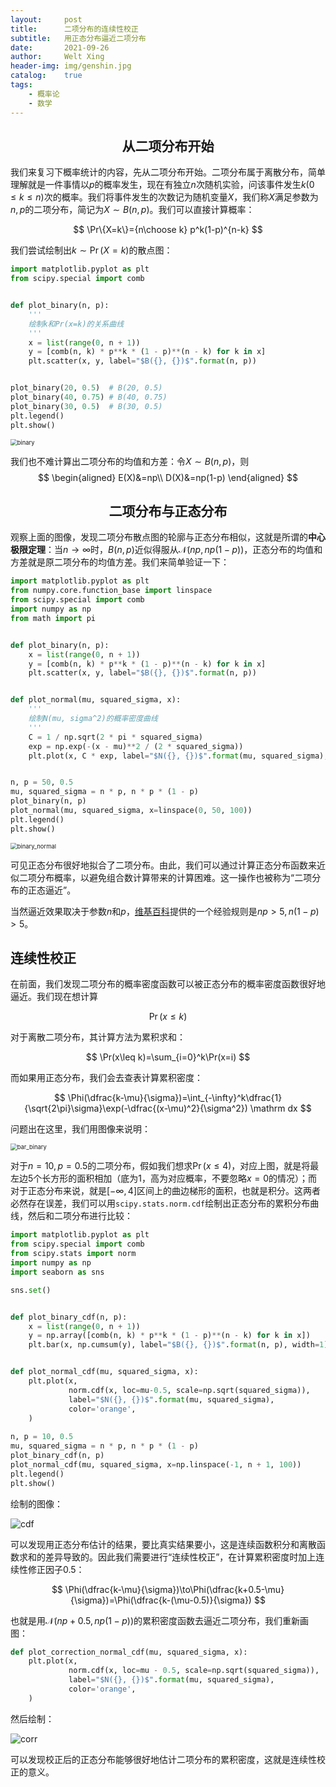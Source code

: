 ```yaml
---
layout:     post
title:      二项分布的连续性校正
subtitle:   用正态分布逼近二项分布
date:       2021-09-26
author:     Welt Xing
header-img: img/genshin.jpg
catalog:    true
tags:
    - 概率论
    - 数学
---
```


## <center>从二项分布开始

我们来复习下概率统计的内容，先从二项分布开始。二项分布属于离散分布，简单理解就是一件事情以$p$的概率发生，现在有独立$n$次随机实验，问该事件发生$k(0\leq k\leq n)$次的概率。我们将事件发生的次数记为随机变量$X$，我们称$X$满足参数为$n,p$的二项分布，简记为$X\sim B(n,p)$。我们可以直接计算概率：

$$
\Pr\{X=k\}={n\choose k} p^k(1-p)^{n-k}
$$

我们尝试绘制出$k\sim\Pr(X=k)$的散点图：

```python
import matplotlib.pyplot as plt
from scipy.special import comb


def plot_binary(n, p):
    '''
    绘制k和Pr(x=k)的关系曲线
    '''
    x = list(range(0, n + 1))
    y = [comb(n, k) * p**k * (1 - p)**(n - k) for k in x]
    plt.scatter(x, y, label="$B({}, {})$".format(n, p))


plot_binary(20, 0.5)  # B(20, 0.5)
plot_binary(40, 0.75) # B(40, 0.75)
plot_binary(30, 0.5)  # B(30, 0.5)
plt.legend()
plt.show()
```

<img src="/img/binary.png" alt="binary" style="zoom:67%;" />

我们也不难计算出二项分布的均值和方差：令$X\sim B(n,p)$，则
$$
\begin{aligned}
E(X)&=np\\
D(X)&=np(1-p)
\end{aligned}
$$

## <center>二项分布与正态分布

观察上面的图像，发现二项分布散点图的轮廓与正态分布相似，这就是所谓的**中心极限定理**：当$n\to\infty$时，$B(n,p)$近似得服从$\mathcal{N}(np, np(1-p))$，正态分布的均值和方差就是原二项分布的均值方差。我们来简单验证一下：

```python
import matplotlib.pyplot as plt
from numpy.core.function_base import linspace
from scipy.special import comb
import numpy as np
from math import pi


def plot_binary(n, p):
    x = list(range(0, n + 1))
    y = [comb(n, k) * p**k * (1 - p)**(n - k) for k in x]
    plt.scatter(x, y, label="$B({}, {})$".format(n, p))


def plot_normal(mu, squared_sigma, x):
    '''
    绘制N(mu, sigma^2)的概率密度曲线
    '''
    C = 1 / np.sqrt(2 * pi * squared_sigma)
    exp = np.exp(-(x - mu)**2 / (2 * squared_sigma))
    plt.plot(x, C * exp, label="$N({}, {})$".format(mu, squared_sigma), color='orange')


n, p = 50, 0.5
mu, squared_sigma = n * p, n * p * (1 - p)
plot_binary(n, p)
plot_normal(mu, squared_sigma, x=linspace(0, 50, 100))
plt.legend()
plt.show()
```

<img src="/img/binary_normal.png" alt="binary_normal" style="zoom:67%;" />

可见正态分布很好地拟合了二项分布。由此，我们可以通过计算正态分布函数来近似二项分布概率，以避免组合数计算带来的计算困难。这一操作也被称为“二项分布的正态逼近”。

当然逼近效果取决于参数$n$和$p$，[维基百科](https://zh.wikipedia.org/wiki/%E4%BA%8C%E9%A0%85%E5%BC%8F%E5%88%86%E5%B8%83)提供的一个经验规则是$np>5,n(1-p)>5$。

## 连续性校正

在前面，我们发现二项分布的概率密度函数可以被正态分布的概率密度函数很好地逼近。我们现在想计算

$$
\Pr(x\leq k)
$$

对于离散二项分布，其计算方法为累积求和：

$$
\Pr(x\leq k)=\sum_{i=0}^k\Pr(x=i)
$$

而如果用正态分布，我们会去查表计算累积密度：

$$
\Phi(\dfrac{k-\mu}{\sigma})=\int_{-\infty}^k\dfrac{1}{\sqrt{2\pi}\sigma}\exp(-\dfrac{(x-\mu)^2}{\sigma^2}) \mathrm dx
$$

问题出在这里，我们用图像来说明：

<img src="/img/binary_bar.png" alt="bar_binary" style="zoom:67%;" />

对于$n=10,p=0.5$的二项分布，假如我们想求$\Pr(x\leq 4)$，对应上图，就是将最左边5个长方形的面积相加（底为1，高为对应概率，不要忽略$x=0$的情况）；而对于正态分布来说，就是$[-\infty,4]$区间上的曲边梯形的面积，也就是积分。这两者必然存在误差，我们可以用`scipy.stats.norm.cdf`绘制出正态分布的累积分布曲线，然后和二项分布进行比较：

```python
import matplotlib.pyplot as plt
from scipy.special import comb
from scipy.stats import norm
import numpy as np
import seaborn as sns

sns.set()


def plot_binary_cdf(n, p):
    x = list(range(0, n + 1))
    y = np.array([comb(n, k) * p**k * (1 - p)**(n - k) for k in x])
    plt.bar(x, np.cumsum(y), label="$B({}, {})$".format(n, p), width=1)


def plot_normal_cdf(mu, squared_sigma, x):
    plt.plot(x,
             norm.cdf(x, loc=mu-0.5, scale=np.sqrt(squared_sigma)),
             label="$N({}, {})$".format(mu, squared_sigma),
             color='orange',
    )
    
n, p = 10, 0.5
mu, squared_sigma = n * p, n * p * (1 - p)
plot_binary_cdf(n, p)
plot_normal_cdf(mu, squared_sigma, x=np.linspace(-1, n + 1, 100))
plt.legend()
plt.show()
```

绘制的图像：

![cdf](/img/cdf.png)

可以发现用正态分布估计的结果，要比真实结果要小，这是连续函数积分和离散函数求和的差异导致的。因此我们需要进行“连续性校正”，在计算累积密度时加上连续性修正因子0.5：

$$
\Phi(\dfrac{k-\mu}{\sigma})\to\Phi(\dfrac{k+0.5-\mu}{\sigma})=\Phi(\dfrac{k-(\mu-0.5)}{\sigma})
$$

也就是用$\mathcal{N}(np+0.5,np(1-p))$的累积密度函数去逼近二项分布，我们重新画图：

```python
def plot_correction_normal_cdf(mu, squared_sigma, x):
    plt.plot(x,
             norm.cdf(x, loc=mu - 0.5, scale=np.sqrt(squared_sigma)),
             label="$N({}, {})$".format(mu, squared_sigma),
             color='orange',
    )
```

然后绘制：

![corr](/img/cor_cdf.png)

可以发现校正后的正态分布能够很好地估计二项分布的累积密度，这就是连续性校正的意义。
